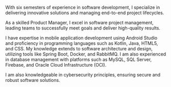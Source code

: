 With six semesters of experience in software development, I specialize in delivering innovative solutions and managing end-to-end project lifecycles.

As a skilled Product Manager, I excel in software project management, leading teams to successfully meet goals and deliver high-quality results.

I have expertise in mobile application development using Android Studio and proficiency in programming languages such as Kotlin, Java, HTML5, and CSS. My knowledge extends to software architecture and design, utilizing tools like Spring Boot, Docker, and RabbitMQ. I am also experienced in database management with platforms such as MySQL, SQL Server, Firebase, and Oracle Cloud Infrastructure (OCI).

I am also knowledgeable in cybersecurity principles, ensuring secure and robust software solutions.
